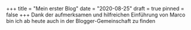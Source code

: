 +++
title = "Mein erster Blog"
date = "2020-08-25"
draft = true
pinned = false
+++
Dank der aufmerksamen und hilfreichen Einführung von Marco bin ich ab heute auch in der Blogger-Gemeinschaft zu finden